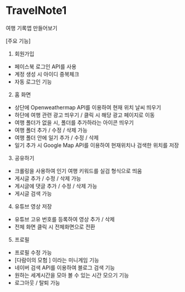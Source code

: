 # TravelNote1
여행 기록앱 만들어보기

[주요 기능]

1. 회원가입 
 -  페이스북 로그인 API를 사용
 -  계정 생성 시 아이디 중복체크 
 -  자동 로그인 기능

2. 홈 화면 
 -  상단에 Openweathermap API를 이용하여 현재 위치 날씨 띄우기
 -  하단에 여행 관련 광고 띄우기 / 클릭 시 해당 광고 페이지로 이동
 -  여행 폴더가 없을 시, 폴더를 추가하라는 아이콘 띄우기
 -  여행 폴더 추가 / 수정 / 삭제 가능
 -  여행 폴더 안에 일기 추가 / 수정 / 삭제
 -  일기 추가 시 Google Map API를 이용하여 현재위치나 검색한 위치를 저장

3. 공유하기 
 -  크롤링을 사용하여 인기 여행 키워드를 실검 형식으로 띄움
 -  게시글 추가 / 수정 / 삭제 가능
 -  게시글에 댓글 추가 / 수정 / 삭제 가능
 -  게시글 검색 가능

4. 유튜브 영상 저장 
 -  유튜브 고유 번호를 등록하여 영상 추가 / 삭제
 -  전체 화면 클릭 시 전체화면으로 전환

5. 프로필 
 -  프로필 수정 가능
 -  [다람이의 모험 ] 이라는 미니게임 기능
 -  네이버 검색 API를 이용하여 블로그 검색 기능
 -  원하는 세계시간을 모아 볼 수 있는 시간 모으기 기능
 -  로그아웃 / 탈퇴 가능
